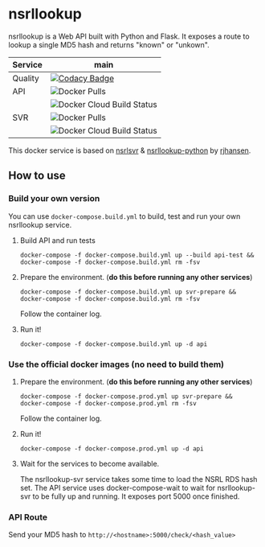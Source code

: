 # nsrllookup
nsrllookup is a Web API built with Python and Flask. It exposes a route to lookup 
a single MD5 hash and returns "known" or "unkown". 

| Service | main | 
|---------|------|
| Quality | [![Codacy Badge](https://app.codacy.com/project/badge/Grade/f5b1705369794e52b5b46ec11261d46d)](https://www.codacy.com/gh/cybagard/nsrllookup/dashboard?utm_source=github.com&amp;utm_medium=referral&amp;utm_content=cybagard/nsrllookup&amp;utm_campaign=Badge_Grade) | 
| API     | ![Docker Pulls](https://img.shields.io/docker/pulls/cybagard/nsrllookup-api) |
|         | ![Docker Cloud Build Status](https://img.shields.io/docker/cloud/build/cybagard/nsrllookup-api) |
| SVR     | ![Docker Pulls](https://img.shields.io/docker/pulls/cybagard/nsrllookup-svr) |
|         | ![Docker Cloud Build Status](https://img.shields.io/docker/cloud/build/cybagard/nsrllookup-svr) |

This docker service is based on [nsrlsvr](https://github.com/rjhansen/nsrlsvr) & 
[nsrllookup-python](https://github.com/rjhansen/nsrllookup-python) by [rjhansen](https://github.com/rjhansen).

## How to use

### Build your own version
You can use ```docker-compose.build.yml``` to build, test and run your own nsrllookup service.

1.  Build API and run tests

    ```shell script
    docker-compose -f docker-compose.build.yml up --build api-test && 
    docker-compose -f docker-compose.build.yml rm -fsv
    ```

2.  Prepare the environment. (**do this before running any other services**)

    ```shell script
    docker-compose -f docker-compose.build.yml up svr-prepare && 
    docker-compose -f docker-compose.build.yml rm -fsv
    ```
    Follow the container log.

3.  Run it!

    ```shell script
    docker-compose -f docker-compose.build.yml up -d api
    ```
    
### Use the official docker images (no need to build them)

1.  Prepare the environment. (**do this before running any other services**)

    ```shell script
    docker-compose -f docker-compose.prod.yml up svr-prepare && 
    docker-compose -f docker-compose.prod.yml rm -fsv
    ```
    Follow the container log.
   
2.  Run it!

    ```shell script
    docker-compose -f docker-compose.prod.yml up -d api
    ```
   
3.  Wait for the services to become available.

    The nsrllookup-svr service takes some time to load the NSRL RDS hash set. The API service 
    uses docker-compose-wait to wait for nsrllookup-svr to be fully up and running. It exposes port
    5000 once finished.
    
### API Route

Send your MD5 hash to `http://<hostname>:5000/check/<hash_value>`
